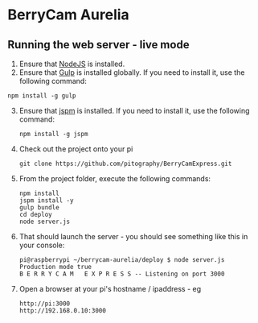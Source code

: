# BerryCam  Aurelia

## Running the web server - live mode

1. Ensure that [NodeJS](http://nodejs.org/) is installed.
2. Ensure that [Gulp](http://gulpjs.com/) is installed globally. If you need to install it, use the following command:
  ```shell
  npm install -g gulp
  ```
3. Ensure that [jspm](http://jspm.io/) is installed. If you need to install it, use the following command:
    ```shell
    npm install -g jspm
    ```
4. Check out the project onto your pi
   ```shell
   git clone https://github.com/pitography/BerryCamExpress.git
   ```

4. From the project folder, execute the following commands:
    ```shell
    npm install
    jspm install -y
    gulp bundle
    cd deploy
    node server.js
    ```
5. That should launch the server - you should see something like this in your console:
    ```
    pi@raspberrypi ~/berrycam-aurelia/deploy $ node server.js
    Production mode true
    B E R R Y C A M   E X P R E S S -- Listening on port 3000
    ```
6. Open a browser at your pi's hostname / ipaddress - eg
    ```
    http://pi:3000
    http://192.168.0.10:3000
    ```



